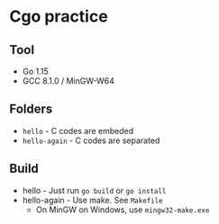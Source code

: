 # Cgo practice

## Tool
* Go 1.15
* GCC 8.1.0 / MinGW-W64

## Folders
* `hello` - C codes are embeded
* `hello-again` - C codes are separated

## Build
* hello - Just run `go build` or `go install`
* hello-again - Use make. See `Makefile`
    * On MinGW on Windows, use `mingw32-make.exe`
